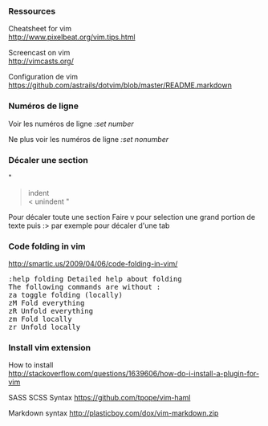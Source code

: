 ###  Ressources

Cheatsheet for vim     
http://www.pixelbeat.org/vim.tips.html

Screencast on vim    
http://vimcasts.org/

Configuration de vim   
https://github.com/astrails/dotvim/blob/master/README.markdown

###  Numéros de ligne 

Voir les numéros de ligne 
*:set number*

Ne plus voir les numéros de ligne 
*:set nonumber*

###  Décaler une section 

"
   > indent   
   < unindent
"


Pour décaler toute une section 
Faire v pour selection une grand portion de texte
puis :> par exemple pour décaler d'une tab

### Code folding in vim
http://smartic.us/2009/04/06/code-folding-in-vim/
<pre>
:help folding Detailed help about folding
The following commands are without :
za toggle folding (locally)
zM Fold everything 
zR Unfold everything
zm Fold locally
zr Unfold locally
</pre>

### Install vim extension 

How to install   
http://stackoverflow.com/questions/1639606/how-do-i-install-a-plugin-for-vim

SASS SCSS Syntax
https://github.com/tpope/vim-haml

Markdown syntax
http://plasticboy.com/dox/vim-markdown.zip